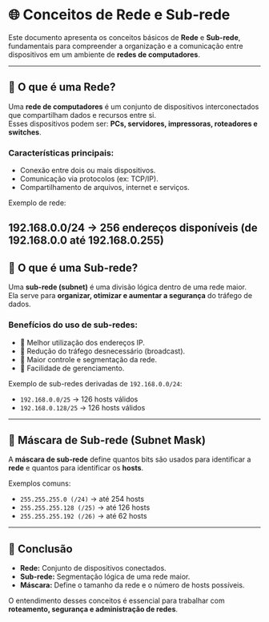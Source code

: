 # 🌐 Conceitos de Rede e Sub-rede

Este documento apresenta os conceitos básicos de **Rede** e **Sub-rede**, fundamentais para compreender a organização e a comunicação entre dispositivos em um ambiente de **redes de computadores**.

---

## 📌 O que é uma Rede?
Uma **rede de computadores** é um conjunto de dispositivos interconectados que compartilham dados e recursos entre si.  
Esses dispositivos podem ser: **PCs, servidores, impressoras, roteadores e switches**.

### Características principais:
- Conexão entre dois ou mais dispositivos.  
- Comunicação via protocolos (ex: TCP/IP).  
- Compartilhamento de arquivos, internet e serviços.  

Exemplo de rede:  

192.168.0.0/24 → 256 endereços disponíveis (de 192.168.0.0 até 192.168.0.255)
---

## 📌 O que é uma Sub-rede?
Uma **sub-rede (subnet)** é uma divisão lógica dentro de uma rede maior.  
Ela serve para **organizar, otimizar e aumentar a segurança** do tráfego de dados.

### Benefícios do uso de sub-redes:
- 🔹 Melhor utilização dos endereços IP.  
- 🔹 Redução do tráfego desnecessário (broadcast).  
- 🔹 Maior controle e segmentação da rede.  
- 🔹 Facilidade de gerenciamento.  

Exemplo de sub-redes derivadas de `192.168.0.0/24`:  

- `192.168.0.0/25` → 126 hosts válidos  
- `192.168.0.128/25` → 126 hosts válidos  

---

## 🧮 Máscara de Sub-rede (Subnet Mask)
A **máscara de sub-rede** define quantos bits são usados para identificar a **rede** e quantos para identificar os **hosts**.

Exemplos comuns:  
- `255.255.255.0 (/24)` → até 254 hosts  
- `255.255.255.128 (/25)` → até 126 hosts  
- `255.255.255.192 (/26)` → até 62 hosts  

---

## 🔗 Conclusão
- **Rede:** Conjunto de dispositivos conectados.  
- **Sub-rede:** Segmentação lógica de uma rede maior.  
- **Máscara:** Define o tamanho da rede e o número de hosts possíveis.  

O entendimento desses conceitos é essencial para trabalhar com **roteamento, segurança e administração de redes**.
